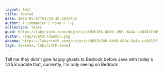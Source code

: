 ```yaml
---
layout: text
title: Texted
date: 2025-05-07T01:59:39.564173Z
author: ⸸ commander ░ nova ⸸ :~$
collection: texts
guid: https://labyrinth.zone/objects/d892b386-6dd9-498c-8a4a-cc8455ff8940
avatar: /img/avatar/daemon.png
akkoma: https://labyrinth.zone/objects/d892b386-6dd9-498c-8a4a-cc8455ff8940
tags: [akkoma, labyrinth-zone]
---
```


<p>Tell me they didn't give happy ghasts to Bedrock before Java with today's 1.25.8 update that, currently, I'm only seeing on Bedrock</p>
